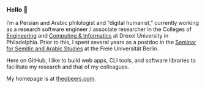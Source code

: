### Hello 👋

<!--
**theodore-s-beers/theodore-s-beers** is a ✨ _special_ ✨ repository because its `README.md` (this file) appears on your GitHub profile.

Here are some ideas to get you started:

- 🔭 I’m currently working on ...
- 🌱 I’m currently learning ...
- 👯 I’m looking to collaborate on ...
- 🤔 I’m looking for help with ...
- 💬 Ask me about ...
- 📫 How to reach me: ...
- 😄 Pronouns: ...
- ⚡ Fun fact: ...
-->

I’m a Persian and Arabic philologist and “digital humanist,” currently working as a research software engineer&nbsp;/ associate researcher in the Colleges of [Engineering](https://drexel.edu/engineering/academics/departments/mechanical-engineering/) and [Computing & Informatics](https://mrc.cci.drexel.edu/) at Drexel University in Philadelphia. Prior to this, I spent several years as a postdoc in the [Seminar for Semitic and Arabic Studies](https://www.geschkult.fu-berlin.de/en/e/semiarab/) at the Freie Universität Berlin.

Here on GitHub, I like to build web apps, CLI tools, and software libraries to facilitate my research and that of my colleagues.

My homepage is at [theobeers.com](https://www.theobeers.com/).
